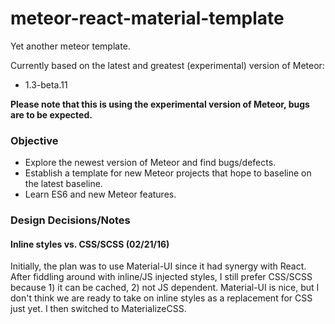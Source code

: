 # meteor-react-material-template

Yet another meteor template.

Currently based on the latest and greatest (experimental) version of Meteor:
* 1.3-beta.11

**Please note that this is using the experimental version of Meteor, bugs are to be expected.**

### Objective
* Explore the newest version of Meteor and find bugs/defects.
* Establish a template for new Meteor projects that hope to baseline on the latest baseline.
* Learn ES6 and new Meteor features.

### Design Decisions/Notes

#### Inline styles vs. CSS/SCSS (02/21/16)
Initially, the plan was to use Material-UI since it had synergy with React. After fiddling around with inline/JS injected styles, I still prefer CSS/SCSS because 1) it can be cached, 2) not JS dependent. Material-UI is nice, but I don't think we are ready to take on inline styles as a replacement for CSS just yet. I then switched to MaterializeCSS.
